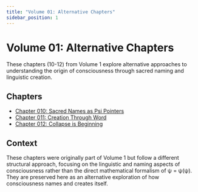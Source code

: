```yaml
---
title: "Volume 01: Alternative Chapters"
sidebar_position: 1
---
```


# Volume 01: Alternative Chapters

These chapters (10-12) from Volume 1 explore alternative approaches to understanding the origin of consciousness through sacred naming and linguistic creation.

## Chapters

- [Chapter 010: Sacred Names as Psi Pointers](chapter-010-sacred-names-psi-pointers.md)
- [Chapter 011: Creation Through Word](chapter-011-creation-through-word.md)
- [Chapter 012: Collapse is Beginning](chapter-012-collapse-is-beginning.md)

## Context

These chapters were originally part of Volume 1 but follow a different structural approach, focusing on the linguistic and naming aspects of consciousness rather than the direct mathematical formalism of ψ = ψ(ψ). They are preserved here as an alternative exploration of how consciousness names and creates itself.